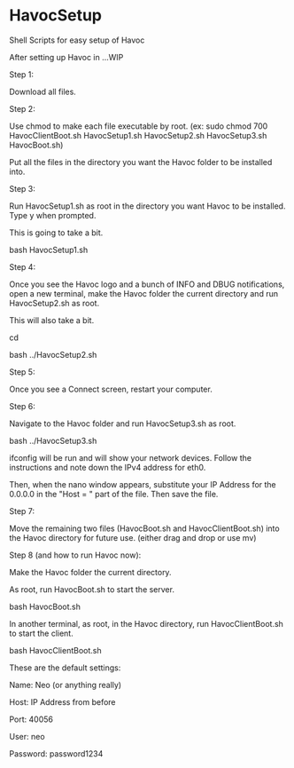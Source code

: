 # HavocSetup
Shell Scripts for easy setup of Havoc


After setting up Havoc in ...WIP



Step 1:

Download all files.

Step 2:

Use chmod to make each file executable by root. (ex: sudo chmod 700 HavocClientBoot.sh HavocSetup1.sh HavocSetup2.sh HavocSetup3.sh HavocBoot.sh)

Put all the files in the directory you want the Havoc folder to be installed into.

Step 3: 

Run HavocSetup1.sh as root in the directory you want Havoc to be installed. Type y when prompted. 

This is going to take a bit.

bash HavocSetup1.sh

Step 4:

Once you see the Havoc logo and a bunch of INFO and DBUG notifications, open a new terminal, make the Havoc folder the current directory and run HavocSetup2.sh as root.

This will also take a bit.

cd <path to Havoc folder>

bash ../HavocSetup2.sh

Step 5:

Once you see a Connect screen, restart your computer.

Step 6:

Navigate to the Havoc folder and run HavocSetup3.sh as root.

bash ../HavocSetup3.sh

ifconfig will be run and will show your network devices. Follow the instructions and note down the IPv4 address for eth0.

Then, when the nano window appears, substitute your IP Address for the 0.0.0.0 in the "Host = " part of the file. Then save the file.

Step 7: 

Move the remaining two files (HavocBoot.sh and HavocClientBoot.sh) into the Havoc directory for future use. (either drag and drop or use mv)

Step 8 (and how to run Havoc now):

Make the Havoc folder the current directory.

As root, run HavocBoot.sh to start the server.

bash HavocBoot.sh

In another terminal, as root, in the Havoc directory, run HavocClientBoot.sh to start the client.

bash HavocClientBoot.sh

These are the default settings:

Name: Neo (or anything really)

Host: IP Address from before

Port: 40056

User: neo

Password: password1234
